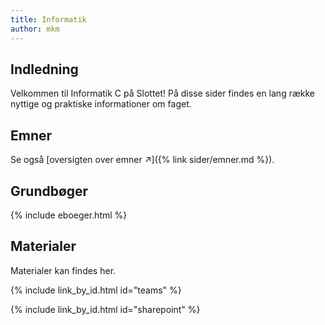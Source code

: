 ```yaml
---
title: Informatik
author: mkm
---
```

## Indledning
Velkommen til Informatik C på Slottet! På disse sider findes en lang række nyttige og praktiske informationer om faget.

## Emner
Se også [oversigten over emner &#x2197;]({% link sider/emner.md %}).

## Grundbøger
{% include eboeger.html %}

## Materialer
Materialer kan findes her.

{% include link_by_id.html id="teams" %}

{% include link_by_id.html id="sharepoint" %}



